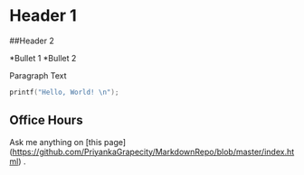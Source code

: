 # Header 1

##Header 2

*Bullet 1
*Bullet 2 

Paragraph Text
```C
printf("Hello, World! \n");
```


## Office Hours
Ask me anything on [this page] (https://github.com/PriyankaGrapecity/MarkdownRepo/blob/master/index.html) .


